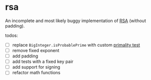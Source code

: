 # rsa

An incomplete and most likely buggy implementation of [RSA](https://en.wikipedia.org/wiki/RSA_(cryptosystem)) (without padding). 

todos:

- [ ] replace `BigInteger.isProbablePrime` with custom [primality test](https://en.wikipedia.org/wiki/Primality_test#Fermat_primality_test)
- [ ] remove fixed exponent
- [ ] add padding
- [ ] add tests with a fixed key pair
- [ ] add support for signing
- [ ] refactor math functions
